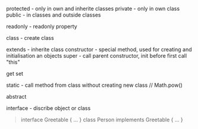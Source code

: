 protected - only in own and inherite classes
private - only in own class
public - in classes and outside classes

readonly - readonly property

class - create class

extends - inherite class
constructor - special method, used for creating and initialisation an objects
super - call parent constructor, init before first call "this"

get
set

static - call method from class without creating new class // Math.pow()

abstract

interface - discribe object or class
> interface Greetable { ... }
> class Person implements Greetable { ... }